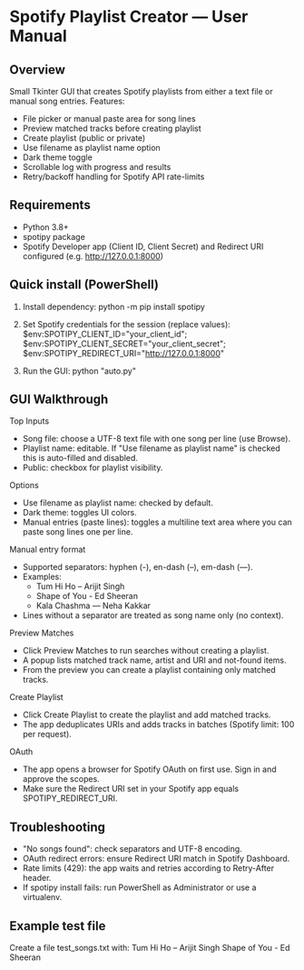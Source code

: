 Spotify Playlist Creator — User Manual
=====================================

Overview
--------
Small Tkinter GUI that creates Spotify playlists from either a text file or manual song entries. Features:
- File picker or manual paste area for song lines
- Preview matched tracks before creating playlist
- Create playlist (public or private)
- Use filename as playlist name option
- Dark theme toggle
- Scrollable log with progress and results
- Retry/backoff handling for Spotify API rate-limits

Requirements
------------
- Python 3.8+
- spotipy package
- Spotify Developer app (Client ID, Client Secret) and Redirect URI configured (e.g. http://127.0.0.1:8000)

Quick install (PowerShell)
--------------------------
1. Install dependency:
   python -m pip install spotipy

2. Set Spotify credentials for the session (replace values):
   $env:SPOTIPY_CLIENT_ID="your_client_id"; $env:SPOTIPY_CLIENT_SECRET="your_client_secret"; $env:SPOTIPY_REDIRECT_URI="http://127.0.0.1:8000"

3. Run the GUI:
   python "auto.py"

GUI Walkthrough
----------------
Top Inputs
- Song file: choose a UTF-8 text file with one song per line (use Browse).
- Playlist name: editable. If "Use filename as playlist name" is checked this is auto-filled and disabled.
- Public: checkbox for playlist visibility.

Options
- Use filename as playlist name: checked by default.
- Dark theme: toggles UI colors.
- Manual entries (paste lines): toggles a multiline text area where you can paste song lines one per line.

Manual entry format
- Supported separators: hyphen (-), en-dash (–), em-dash (—).
- Examples:
  - Tum Hi Ho – Arijit Singh
  - Shape of You - Ed Sheeran
  - Kala Chashma — Neha Kakkar
- Lines without a separator are treated as song name only (no context).

Preview Matches
- Click Preview Matches to run searches without creating a playlist.
- A popup lists matched track name, artist and URI and not-found items.
- From the preview you can create a playlist containing only matched tracks.

Create Playlist
- Click Create Playlist to create the playlist and add matched tracks.
- The app deduplicates URIs and adds tracks in batches (Spotify limit: 100 per request).

OAuth
- The app opens a browser for Spotify OAuth on first use. Sign in and approve the scopes.
- Make sure the Redirect URI set in your Spotify app equals SPOTIPY_REDIRECT_URI.

Troubleshooting
---------------
- "No songs found": check separators and UTF-8 encoding.
- OAuth redirect errors: ensure Redirect URI match in Spotify Dashboard.
- Rate limits (429): the app waits and retries according to Retry-After header.
- If spotipy install fails: run PowerShell as Administrator or use a virtualenv.

Example test file
-----------------
Create a file test_songs.txt with:
Tum Hi Ho – Arijit Singh
Shape of You - Ed Sheeran
